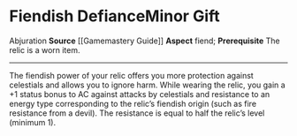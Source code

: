 ﻿---
element: null
id: '32'
item_category: Relics
name: Fiendish Defiance
prerequisite: The relic is a worn item.
rarity: Common
school: Abjuration
source: '[[DATABASE/source/Gamemastery Guide|Gamemastery Guide]]'
trait:
- '[[DATABASE/trait/Abjuration|Abjuration]]'
type: Relic Minor Gift

---
# Fiendish Defiance<span class="item-type">Minor Gift</span>

<span class="item-trait">Abjuration</span>
**Source** [[Gamemastery Guide]]
**Aspect** fiend; **Prerequisite** The relic is a worn item.

---
The fiendish power of your relic offers you more protection against celestials and allows you to ignore harm. While wearing the relic, you gain a +1 status bonus to AC against attacks by celestials and resistance to an energy type corresponding to the relic’s fiendish origin (such as fire resistance from a devil). The resistance is equal to half the relic’s level (minimum 1).